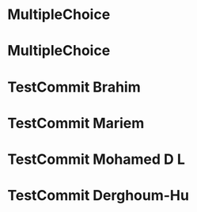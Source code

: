 # MultipleChoice
# MultipleChoice
# TestCommit Brahim
# TestCommit Mariem 
# TestCommit Mohamed D L
# TestCommit Derghoum-Hu
